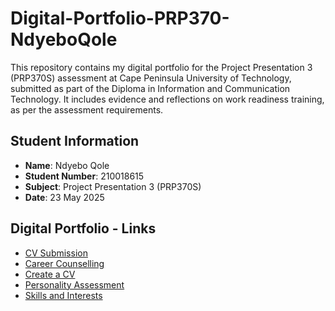 # Digital-Portfolio-PRP370-NdyeboQole
This repository contains my digital portfolio for the Project Presentation 3 (PRP370S) assessment at Cape Peninsula University of Technology, submitted as part of the Diploma in Information and Communication Technology. It includes evidence and reflections on work readiness training, as per the assessment requirements.
## Student Information
- **Name**: Ndyebo Qole
- **Student Number**: 210018615
- **Subject**: Project Presentation 3 (PRP370S)
- **Date**: 23 May 2025

## Digital Portfolio - Links
- [CV Submission](CV-submission.md)
- [Career Counselling](Career-counselling.md)
- [Create a CV](Create-a-cv.md)
- [Personality Assessment](Personality-assessment.md)
- [Skills and Interests](Skills-and-interests.md)


